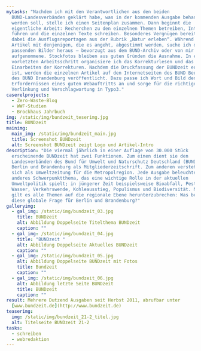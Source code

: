 ```yaml
---
mytasks: "Nachdem ich mit den Verantwortlichen aus den beiden
  BUND-Landesverbänden geklärt habe, was in der kommenden Ausgabe behandelt
  werden soll, stelle ich einen Seitenplan zusammen. Dann beginnt die
  eigentliche Arbeit: Recherchen zu den einzelnen Themen betreiben, Interviews
  führen und die einzelnen Texte schreiben. Besonderes Vergnügen bereiten mir
  dabei die Ausflugsreportagen aus der Rubrik „Natur erleben“. Während die
  Artikel mit denjenigen, die es angeht, abgestimmt werden, suche ich die
  passenden Bilder heraus – bevorzugt aus dem BUND-Archiv oder von mir
  aufgenommene. Stockfotos bleiben aus guten Gründen die Ausnahme. In einem
  vorletzten Arbeitsschritt organisiere ich das Korrekturlesen und das
  Einarbeiten der Korrekturen. Nachdem die Druckfassung der BUNDzeit erschienen
  ist, werden die einzelnen Artikel auf den Internetseiten des BUND Berlin und
  des BUND Brandenburg veröffentlicht. Dazu passe ich Wort und Bild den
  Erfordernissen eines guten Webauftritts an und sorge für die richtige
  Verlinkung und Verschlagwortung in Typo3."
caserelprojects:
  - Zero-Waste-Blog
  - WWF-Studien
  - Brockhaus Jahrbuch
img: /static/img/bundzeit_teserimg.jpg
title: BUNDzeit
mainimg:
  main_img: /static/img/bundzeit_main.jpg
  title: Screenshot BUNDzeit
  alt: Screenshot BUNDzeit zeigt Logo und Artikel-Intro
description: "Die viermal jährlich in einer Auflage von 30.000 Stück
  erscheinende BUNDzeit hat zwei Funktionen. Zum einen dient sie den
  Landesverbänden des Bund für Umwelt und Naturschutz Deutschland (BUND) in
  Berlin und Brandenburg als Mitgliederzeitschrift. Zum anderen versteht sie
  sich als Umweltzeitung für die Metropolregion. Jede Ausgabe beleuchtet ein
  anderes Schwerpunktthema, das eine wichtige Rolle in der aktuellen
  Umweltpolitik spielt; in jüngerer Zeit beispielsweise Bioabfall, Pestizide,
  Wasser, Verkehrswende, Kohleausstieg, Populismus und Biodiversität. Natürlich
  gilt es alle Themen auf die regionale Ebene herunterzubrechen: Was bedeutet
  diese globale Frage für Berlin und Brandenburg?"
galleryimg:
  - gal_img: /static/img/bundzeit_03.jpg
    title: BUNDzeit
    alt: Abbildung Doppelseite Titelthema BUNDzeit
    caption: ""
  - gal_img: /static/img/bundzeit_04.jpg
    title: "BUNDzeit "
    alt: Abbildung Doppelseite Aktuelles BUNDzeit
    caption: ""
  - gal_img: /static/img/bundzeit_05.jpg
    alt: Abbildung Doppelseite BUNDzeit mit Fotos
    title: Bundzeit
    caption: ""
  - gal_img: /static/img/bundzeit_06.jpg
    alt: Abbildung letzte Seite BUNDzeit
    title: BUNDzeit
    caption: ""
result: Mehrere Dutzend Ausgaben seit Herbst 2011, abrufbar unter
  [www.bundzeit.de](http://www.bundzeit.de)
teaserimg:
  img: /static/img/bundzeit_21-2_titel.jpg
  alt: Titelseite BUNDzeit 21-2
tasks:
  - schreiben
  - webredaktion
---
```

